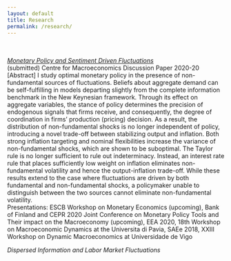 ```yaml
---
layout: default
title: Research
permalink: /research/
---
```

<br><br>
*[Monetary Policy and Sentiment Driven Fluctuations](http://www.centreformacroeconomics.ac.uk/Discussion-Papers/2020/CFMDP2020-20-Paper.pdf)* <br> (submitted)
Centre for Macroeconomics Discussion Paper 2020-20 <br>
[Abstract] I study optimal monetary policy in the presence of non-fundamental sources of fluctuations. Beliefs about aggregate demand can be self-fulfilling in models departing slightly from the complete information benchmark in the New Keynesian framework. Through its effect on aggregate variables, the stance of policy determines the precision of endogenous signals that firms receive, and consequently, the degree of coordination in firms’ production (pricing) decision. As a result, the distribution of non-fundamental shocks is no longer independent of policy, introducing a novel trade-off between stabilizing output and inflation. Both strong inflation targeting and nominal flexibilities increase the variance of non-fundamental shocks, which are shown to be suboptimal. The Taylor rule is no longer sufficient to rule out indeterminacy. Instead, an interest rate rule that places sufficiently
low weight on inflation eliminates non-fundamental volatility and hence the output-inflation trade-off. While these results extend to the case where fluctuations are driven by both fundamental and non-fundamental shocks, a policymaker unable to distinguish
between the two sources cannot eliminate non-fundamental volatility. <br>
Presentations: ESCB Workshop on Monetary Economics (upcoming), Bank of Finland and CEPR 2020 Joint Conference on Monetary Policy Tools and Their impact on the Macroeconomy (upcoming), EEA 2020, 18th Workshop on Macroeconomic Dynamics at the Universita di Pavia, SAEe 2018, XXIII Workshop on Dynamic Macroeconomics at Universidade de Vigo

*Dispersed Information and Labor Market Fluctuations*

<br><br>
